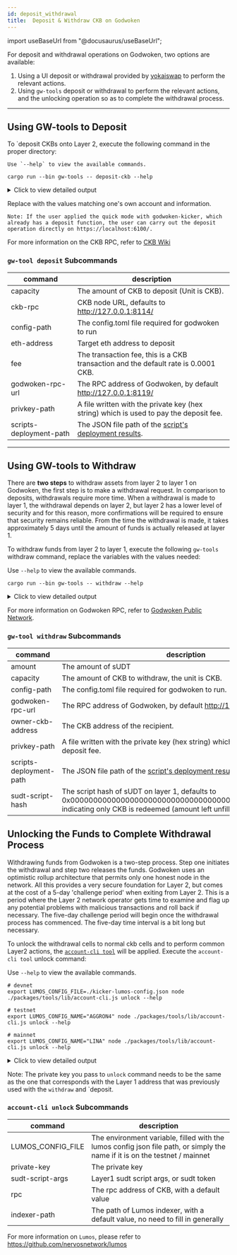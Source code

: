 ```yaml
---
id: deposit_withdrawal
title:  Deposit & Withdraw CKB on Godwoken
---
```

import useBaseUrl from "@docusaurus/useBaseUrl";

For deposit and withdrawal operations on Godwoken, two options are available:

1. Using a UI deposit or withdrawal provided by [yokaiswap](https://testnet.yokaiswap.com/bridge/deposit) to perform the relevant actions.
2. Using `gw-tools` deposit or withdrawal to perform the relevant actions, and the unlocking operation so as to complete the withdrawal process.

---

## Using GW-tools to Deposit

To `deposit CKBs onto Layer 2, execute the following command in the proper directory: 

	Use `--help` to view the available commands.

```shell
cargo run --bin gw-tools -- deposit-ckb --help
```

<details>
<summary>Click to view detailed output</summary>

```
gw-tools-deposit-ckb
Deposit CKB to godwoken

USAGE:
	 gw-tools deposit-ckb [OPTIONS] --capacity <capacity> --config-path <config-path>  --privkey-path <privkey-path>  --scripts-deployment-path <scripts-deployment-path>

FLAGS:
	 -h, --help				Prints help informaiton
	 -V, --version				Prints version information

OPTIONS:
	 -c, --capacity <capacity>		CKB capacity to deposit
	     --ckb-rpc <ckb-rpc-url>		CKB jsonrpc rpc server URL [default: http://127.0.0.1:8114]

	 -o, --config-path <config-path>	The config.homl file path
	 -e, --eth-address <eth-address>	Target eth address, calculated by private key in default
	 -f, --fee <fee>			Transaction fee, default to 0.0001 CKB [default: 0.0001]
	 -g, --godwoken-rpc-url <godwoken-rpc-url>
	 					Godwoken jsonrpc rpc sever URL [default: http://127.0.0.1:8119]

	 -k, --privkey-path <privkey-path>	The private key file path
	     --scripts-deployment-path <scripts-deployment-path>	
	 					The scripts deployment results json file path

```
</details>

Replace with the values matching one's own account and information. 

```shell
Note: If the user applied the quick mode with godwoken-kicker, which already has a deposit function, the user can carry out the deposit operation directly on https://localhost:6100/.
```

For more information on the CKB RPC, refer to [CKB Wiki](https://github.com/nervosnetwork/ckb/wiki/Chains)

### <code>gw-tool deposit</code> Subcommands

|command|description|
|---|---|
|capacity          |The amount of CKB to deposit (Unit is CKB).|
|ckb-rpc           |CKB node URL, defaults to http://127.0.0.1:8114/|
|config-path          |The config.toml file required for godwoken to run|
|eth-address          |Target eth address to deposit|
|fee          |The transaction fee, this is a CKB transaction and the default rate is 0.0001 CKB.|
|godwoken-rpc-url          |The RPC address of Godwoken, by default http://127.0.0.1:8119/|
|privkey-path          |A file written with the private key (hex string) which is used to pay the deposit fee.|
|scripts-deployment-path          |The JSON file path of the [script's deployment results](https://github.com/nervosnetwork/godwoken-public/blob/master/testnet/config/scripts-deploy-result.json).|

---

## Using GW-tools to Withdraw

There are **two steps** to withdraw assets from layer 2 to layer 1 on Godwoken, the first step is to make a withdrawal request. In comparison to deposits, withdrawals require more time. When a withdrawal is made to layer 1, the withdrawal depends on layer 2, but layer 2 has a lower level of security and for this reason, more confirmations will be required to ensure that security remains reliable.  From the time the withdrawal is made, it takes approximately 5 days until the amount of funds is actually released at layer 1.

To withdraw funds from layer 2 to layer 1, execute the following `gw-tools` withdraw command, replace the variables with the values needed:

Use `--help` to view the available commands.

```shell
cargo run --bin gw-tools -- withdraw --help
```

<details>
<summary>Click to view detailed output</summary>


```
gw-tools-withdraw
withdraw CKB / sUDT from godwoken

USAGE:
	 gw-tools withdraw [OPTIONS] --capacity <capacity> --config-path <config-path> --owner-ckb-address <owner-ckb-address> --privkey-path <privkey-path>  --scripts-deployment-path <scripts-deployment-path>

FLAGS:
	 -h, --help				Prints help informaiton
	 -V, --version				Prints version information

OPTIONS:
	 -m, --amount <amount>		 sUDT amount to withdrawal [default: 0]
	 -c, --capacity <capacity>		CKB capacity to withdrawal
	 -o, --config-path <config-path>	The config.homl file path
	 -g, --godwoken-rpc-url <godwoken-rpc-url>
	 					Godwoken jsonrpc rpc sever URL [default: http://127.0.0.1:8119]

	 -a, --owner-ckb-address <owner-ckb-address>	owner ckb address (to)
	 -k, --privkey-path <privkey-path>	The private key file path
	     --scripts-deployment-path <scripts-deployment-path>	
	 					The scripts deployment results json file path

	 	 -sudt-script-hash <sudt-script-hash>	l1 sudt script hash, default for withdrawal CKB [default: 0x0000000000000000000000000000000000000000000000000000000000000000]

```
</details>

For more information on Godwoken RPC, refer to [Godwoken Public Network](/#godwoken-public-networks).

### <code>gw-tool withdraw</code> Subcommands

|command|description|
|---|---|
|amount             |The amount of sUDT|
|capacity             |The amount of CKB to withdraw, the unit is CKB.|
|config-path             |The config.toml file required for godwoken to run.|
|godwoken-rpc-url             |The RPC address of Godwoken, by default http://127.0.0.1:8119/|
|owner-ckb-address             |The CKB address of the recipient.|
|privkey-path             |A file written with the private key (hex string) which is used to pay the deposit fee.|
|scripts-deployment-path             |The JSON file path of the [script's deployment results](https://github.com/nervosnetwork/godwoken-public/blob/master/testnet/config/scripts-deploy-result.json)|
|sudt-script-hash             |The script hash of sUDT on layer 1, defaults to 0x0000000000000000000000000000000000000000000000000000, indicating only CKB is redeemed (amount left unfilled or filled with 0).|

## Unlocking the Funds to Complete Withdrawal Process

Withdrawing funds from Godwoken is a two-step process. Step one initiates the withdrawal and step two releases the funds. Godwoken uses an optimistic rollup architecture that permits only one honest node in the network. All this provides a very secure foundation for Layer 2, but comes at the cost of a 5-day 'challenge period' when exiting from Layer 2. This is a period where the Layer 2 network operator gets time to examine and flag up any potential problems with malicious transactions and roll back if necessary. The five-day challenge period will begin once the withdrawal process has commenced. The five-day time interval is a bit long but necessary. 

To unlock the withdrawal cells to normal ckb cells and to perform common Layer2 actions, the [`account-cli tool`](https://github.com/nervosnetwork/godwoken-examples/tree/develop/packages/tools) will be applied. Execute the `account-cli tool` unlock command:

Use `--help` to view the available commands.

```shell
# devnet
export LUMOS_CONFIG_FILE=./kicker-lumos-config.json node ./packages/tools/lib/account-cli.js unlock --help

# testnet
export LUMOS_CONFIG_NAME="AGGRON4" node ./packages/tools/lib/account-cli.js unlock --help

# mainnet
export LUMOS_CONFIG_NAME="LINA" node ./packages/tools/lib/account-cli.js unlock --help
```

<details>
<summary>Click to view detailed output</summary>


```
LUMOS_CONFIG_FILE=./kicker-lumos-config.json node ./packages/tools/lib/account-cli.js unlock --help
Usage: account-cli unlock [options]

unlock withdrawal CKB / sUDT from godwoken

Options:
  -p, --private-key <privatekey>			private key to use
  -s, --sudt-script-args <l1 sudt script args>		only for unlock sudt
  -r, --rpc <rpc>			ckb rpc path (default: "http://127.0.0.1:8114")
  -d, --indexer-path <path>				indexer path (default: "./indexer-data-path/<ckb genesis hash>")
  -h, --help			display help for command
```
 </details>

Note: The private key you pass to `unlock` command needs to be the same as the one that corresponds with the Layer 1 address that was previously used with the `withdraw` and `deposit.

 ### <code>account-cli unlock</code> Subcommands

|command|description|
|---|---|
|LUMOS_CONFIG_FILE		|The environment variable, filled with the lumos config json file path, or simply the name if it is on the testnet / mainnet|
|private-key		|The private key|
|sudt-script-args		|Layer1 sudt script args, or sudt token|
|rpc 			|The rpc address of CKB, with a default value|
|indexer-path 		|The path of Lumos indexer, with a default value, no need to fill in generally|

For more information on `Lumos`, please refer to https://github.com/nervosnetwork/lumos
